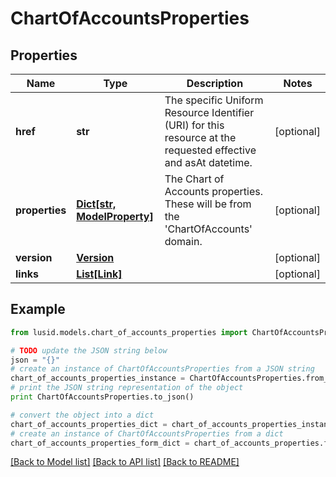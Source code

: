 # ChartOfAccountsProperties


## Properties
Name | Type | Description | Notes
------------ | ------------- | ------------- | -------------
**href** | **str** | The specific Uniform Resource Identifier (URI) for this resource at the requested effective and asAt datetime. | [optional] 
**properties** | [**Dict[str, ModelProperty]**](ModelProperty.md) | The Chart of Accounts properties. These will be from the &#39;ChartOfAccounts&#39; domain. | [optional] 
**version** | [**Version**](Version.md) |  | [optional] 
**links** | [**List[Link]**](Link.md) |  | [optional] 

## Example

```python
from lusid.models.chart_of_accounts_properties import ChartOfAccountsProperties

# TODO update the JSON string below
json = "{}"
# create an instance of ChartOfAccountsProperties from a JSON string
chart_of_accounts_properties_instance = ChartOfAccountsProperties.from_json(json)
# print the JSON string representation of the object
print ChartOfAccountsProperties.to_json()

# convert the object into a dict
chart_of_accounts_properties_dict = chart_of_accounts_properties_instance.to_dict()
# create an instance of ChartOfAccountsProperties from a dict
chart_of_accounts_properties_form_dict = chart_of_accounts_properties.from_dict(chart_of_accounts_properties_dict)
```
[[Back to Model list]](../README.md#documentation-for-models) [[Back to API list]](../README.md#documentation-for-api-endpoints) [[Back to README]](../README.md)


